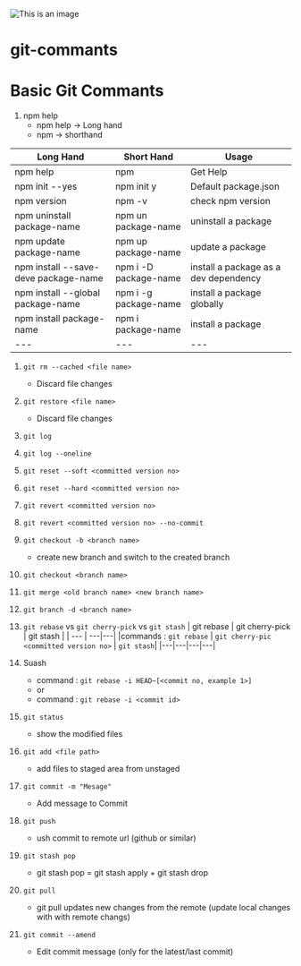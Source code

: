 ![This is an image](https://myoctocat.com/assets/images/base-octocat.svg)
# git-commants
# Basic Git Commants

1. npm help
   - npm help  -> Long hand
   - npm -> shorthand

| Long Hand | Short Hand | Usage |
| --- | --- | --- |
| npm help | npm | Get Help |
| npm init --yes | npm init y| Default package.json |
| npm version | npm -v | check npm version |
| npm uninstall package-name | npm un package-name | uninstall a package |
| npm update package-name | npm up package-name | update a package |
| npm install --save-deve package-name | npm i -D package-name| install a package as a dev dependency |
| npm install --global package-name | npm i -g package-name | install a package globally |
| npm install package-name | npm i package-name | install a package |
| --- | --- | --- |


1. ```git rm --cached <file name>```
   - Discard file changes
2. ```git restore <file name>```
   - Discard file changes
3. ```git log```
4. ```git log --oneline```
5. ```git reset --soft <committed version no>```
6. ```git reset --hard <committed version no>```
7. ```git revert <committed version no>```
8. ```git revert <committed version no> --no-commit```
9. ```git checkout -b <branch name>```
   - create new branch and switch to the created branch
10. ```git checkout <branch name>```
11. ```git merge <old branch name> <new branch name>```
12. ```git branch -d <branch name>```
13. ```git rebase``` vs ```git cherry-pick``` vs ```git stash```
      | git rebase | git cherry-pick | git stash |
      | --- | ---|---|
      |commands : ```git rebase``` | ```git cherry-pic <committed version no>``` | ```git stash```|
      |---|---|---|---|
   
14. Suash
      - command : ```git rebase -i HEAD~[<commit no, example 1>]```
      - or
      - command : ```git rebase -i <commit id>```
 15. ```git status```
      - show the modified files
 16. ```git add <file path>```
      - add files to staged area from unstaged
 17. ```git commit -m "Mesage"```
      - Add message to Commit
 18. ```git push```
      - ush commit to remote url (github or similar)
 19. ```git stash pop```
      - git stash pop = git stash apply + git stash drop
 20. ```git pull```
      - git pull updates new changes from the remote (update local changes with with remote changs)
 21. ```git commit --amend```
      - Edit commit message (only for the latest/last commit)
